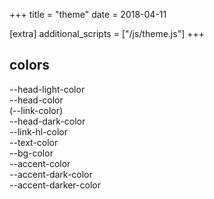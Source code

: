 +++
title = "theme"
date = 2018-04-11

[extra]
additional_scripts = ["/js/theme.js"]
+++

## colors

<div class="theme">
  <div style="background:var(--head-light-color)"><span style="color:var(--bg-color)">--head-light-color</span></div>
  <div style="background:var(--head-color)"><span style="color:var(--bg-color)">--head-color<br/>(--link-color)</span></div>
  <div style="background:var(--head-dark-color)"><span style="color:var(--bg-color)">--head-dark-color</span></div>
  <div style="background:var(--link-hl-color)"><span style="color:var(--bg-color)">--link-hl-color</span></div>
  <div style="background:var(--text-color)"><span style="color:var(--bg-color)">--text-color</span></div>
  <div style="background:var(--bg-color)"><span>--bg-color</span></div>
  <div style="background:var(--accent-color)"><span>--accent-color</span></div>
  <div style="background:var(--accent-dark-color)"><span>--accent-dark-color</span></div>
  <div style="background:var(--accent-darker-color)"><span>--accent-darker-color</span></div>
</div>
